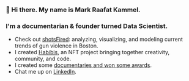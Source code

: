 ### 👋 Hi there. My name is Mark Raafat Kammel. 
### I'm a documentarian & founder turned Data Scientist.

- Check out [shotsFired](https://github.com/kammelCase/shotsFiredBoston): analyzing, visualizing, and modeling current trends of gun violence in Boston.
- I created [Habibis](https://linktr.ee/HabibisNFT), an NFT project bringing together creativity, community, and code.
- I created some [documentaries and won some awards](https://vimeo.com/kammel).
- Chat me up on [LinkedIn](https://www.linkedin.com/in/kammel/).

<!--
**kammelCase/kammelCase** is a ✨ _special_ ✨ repository because its `README.md` (this file) appears on your GitHub profile.

Here are some ideas to get you started:

- 🔭 I’m currently working on ...
- 🌱 I’m currently learning ...
- 👯 I’m looking to collaborate on ...
- 🤔 I’m looking for help with ...
- 💬 Ask me about ...
- 📫 How to reach me: ...
- 😄 Pronouns: ...
- ⚡ Fun fact: ...
-->
